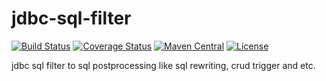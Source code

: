 # jdbc-sql-filter 
[![Build Status](https://travis-ci.org/bingoohuang/jdbc-sql-filter.svg?branch=master)](https://travis-ci.org/bingoohuang/jdbc-sql-filter)
[![Coverage Status](https://coveralls.io/repos/github/bingoohuang/jdbc-sql-filter/badge.svg?branch=master)](https://coveralls.io/github/bingoohuang/jdbc-sql-filter?branch=master)
[![Maven Central](https://maven-badges.herokuapp.com/maven-central/com.github.bingoohuang/jdbc-sql-filter/badge.svg?style=flat-square)](https://maven-badges.herokuapp.com/maven-central/com.github.bingoohuang/jdbc-sql-filter/)
[![License](http://img.shields.io/:license-apache-brightgreen.svg)](http://www.apache.org/licenses/LICENSE-2.0.html)

jdbc sql filter to sql postprocessing like sql rewriting, crud trigger and etc.
